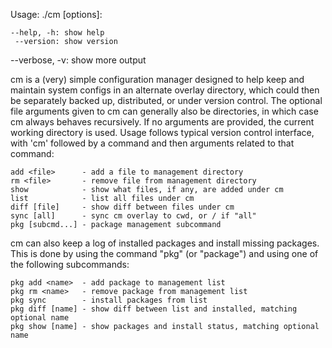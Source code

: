 Usage: ./cm [options]:

    --help, -h: show help
     --version: show version
 --verbose, -v: show more output

cm is a (very) simple configuration manager designed to help keep and maintain
system configs in an alternate overlay directory, which could then be separately
backed up, distributed, or under version control.  The optional file arguments
given to cm can generally also be directories, in which case cm always behaves
recursively.  If no <file> arguments are provided, the current working directory
is used.  Usage follows typical version control interface, with 'cm' followed
by a command and then arguments related to that command:

	add <file>      - add a file to management directory
	rm <file>       - remove file from management directory
	show            - show what files, if any, are added under cm
	list            - list all files under cm
	diff [file]     - show diff between files under cm
	sync [all]      - sync cm overlay to cwd, or / if "all"
	pkg [subcmd...] - package management subcommand

cm can also keep a log of installed packages and install missing packages.  This
is done by using the command "pkg" (or "package") and using one of the following
subcommands:

	pkg add <name>  - add package to management list
	pkg rm <name>   - remove package from management list
	pkg sync        - install packages from list
	pkg diff [name] - show diff between list and installed, matching optional name
	pkg show [name] - show packages and install status, matching optional name

